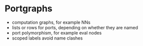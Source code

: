 # Portgraphs

 - computation graphs, for example NNs
 - lists or rows for ports, depending on whether they are named
 - port polymorphism, for example eval nodes
 - scoped labels avoid name clashes

